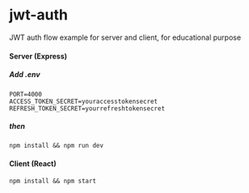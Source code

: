 # jwt-auth
JWT auth flow example for server and client, for educational purpose


#### Server (Express)
##### Add .env

```
PORT=4000
ACCESS_TOKEN_SECRET=youraccesstokensecret
REFRESH_TOKEN_SECRET=yourrefreshtokensecret
```
##### then 
```
npm install && npm run dev
```

#### Client (React)

 
```
npm install && npm start
```

